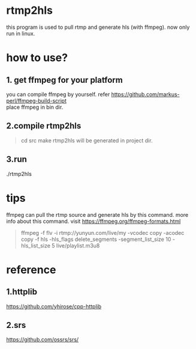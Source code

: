 rtmp2hls
===============================

this program is used to pull rtmp and generate hls (with ffmpeg).
now only run in linux.


# how to use?
## 1. get ffmpeg for your platform ##
you can compile ffmpeg by yourself. refer https://github.com/markus-perl/ffmpeg-build-script  
place ffmpeg in bin dir.

## 2.compile rtmp2hls ##
>cd src
>make 
rtmp2hls will be generated in project dir.

## 3.run 
./rtmp2hls



# tips
ffmpeg can pull the rtmp source and generate hls by this command.
more info about this command. visit https://ffmpeg.org/ffmpeg-formats.html

>ffmpeg  -f flv -i rtmp://yunyun.com/live/my -vcodec copy -acodec copy -f hls -hls_flags delete_segments -segment_list_size 10 -hls_list_size 5 live/playlist.m3u8






# reference
## 1.httplib
https://github.com/yhirose/cpp-httplib
## 2.srs
https://github.com/ossrs/srs/

